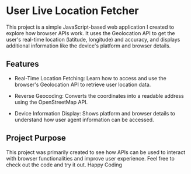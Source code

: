 
# User Live Location Fetcher

This project is a simple JavaScript-based web application I created to explore how browser APIs work. It uses the Geolocation API to get the user's real-time location (latitude, longitude) and accuracy, and displays additional information like the device's platform and browser details.



## Features

- Real-Time Location Fetching: Learn how to access and use the browser's Geolocation API to retrieve user location data.

- Reverse Geocoding: Converts the coordinates into a readable address using the OpenStreetMap API.

- Device Information Display: Shows platform and browser details to understand how user agent information can be accessed.


## Project Purpose

This project was primarily created to see how APIs can be used to interact with browser functionalities and improve user experience. Feel free to check out the code and try it out. Happy Coding
